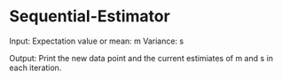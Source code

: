 # Sequential-Estimator

Input:
  Expectation value or mean: m
  Variance: s
  
 Output:
  Print the new data point and the current estimiates of m and s in each iteration.
